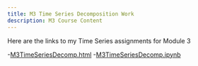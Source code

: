 ```yaml
---
title: M3 Time Series Decomposition Work
description: M3 Course Content
---
```


Here are the links to my Time Series assignments for Module 3

-[M3TimeSeriesDecomp.html](M3TimeSeriesDecomp.html)
-[M3TimeSeriesDecomp.ipynb](M3TimeSeriesDecomp.ipynb)


